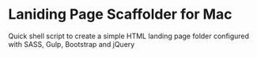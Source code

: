 # Laniding Page Scaffolder for Mac


Quick shell script to create a simple HTML landing page folder configured with SASS, Gulp, Bootstrap and jQuery
